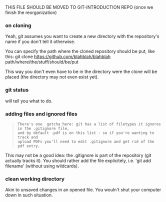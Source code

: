 THIS FILE SHOULD BE MOVED TO GIT-INTRODUCTION REPO
(once we finish the reorganization)


### on cloning 

Yeah, git assumes you want to create a new directory with the repository's name if you don't tell it otherwise.

You can specify the path where the cloned repository should be put, like this:
git clone https://github.com/blahblah/blahblah path/where/the/stuff/should/be/put

This way you don't even have to be in the directory were the clone will be placed (the directory may not even exist yet).


### git status

will tell you what to do.


### adding files and ignored files

>     There's one  gotcha here: git has a list of filetypes it ignores in the .gitignore file,
>     and by default .pdf is on this list - so if you're wanting to track and
>     upload PDFs you'll need to edit .gitignore and get rid of the pdf entry.


This may not be a good idea: the .gitignore is part of the repository (git actually tracks it).  You should rather add the file explicitely, i.e. 'git add filename' (without using wildcards).


### clean working directory

Akin to unsaved changes in an opened file.  You wouln't shut your computer down in such situation.
